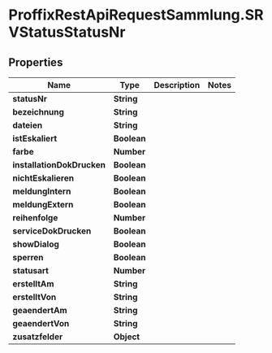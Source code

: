 # ProffixRestApiRequestSammlung.SRVStatusStatusNr

## Properties
Name | Type | Description | Notes
------------ | ------------- | ------------- | -------------
**statusNr** | **String** |  | 
**bezeichnung** | **String** |  | 
**dateien** | **String** |  | 
**istEskaliert** | **Boolean** |  | 
**farbe** | **Number** |  | 
**installationDokDrucken** | **Boolean** |  | 
**nichtEskalieren** | **Boolean** |  | 
**meldungIntern** | **Boolean** |  | 
**meldungExtern** | **Boolean** |  | 
**reihenfolge** | **Number** |  | 
**serviceDokDrucken** | **Boolean** |  | 
**showDialog** | **Boolean** |  | 
**sperren** | **Boolean** |  | 
**statusart** | **Number** |  | 
**erstelltAm** | **String** |  | 
**erstelltVon** | **String** |  | 
**geaendertAm** | **String** |  | 
**geaendertVon** | **String** |  | 
**zusatzfelder** | **Object** |  | 


